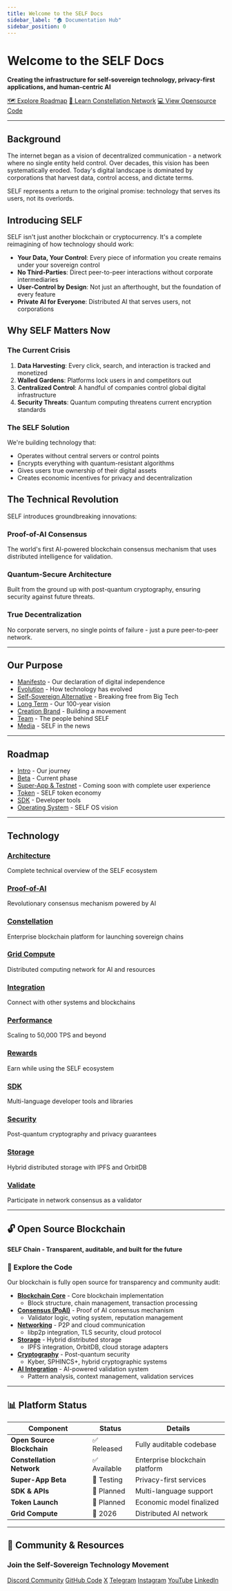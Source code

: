 ```yaml
---
title: Welcome to the SELF Docs
sidebar_label: "🏠 Documentation Hub"
sidebar_position: 0
---
```


# Welcome to the SELF Docs

**Creating the infrastructure for self-sovereign technology, privacy-first applications, and human-centric AI**

<div className="button-container">

[🗺️ Explore Roadmap](Roadmap/Introduction)
[🌟 Learn Constellation Network](Technical%20Docs/Constellation/Overview)
[💻 View Opensource Code](#-open-source-blockchain)

</div>

---

## Background

The internet began as a vision of decentralized communication - a network where no single entity held control. Over decades, this vision has been systematically eroded. Today's digital landscape is dominated by corporations that harvest data, control access, and dictate terms.

SELF represents a return to the original promise: technology that serves its users, not its overlords.

## Introducing SELF

SELF isn't just another blockchain or cryptocurrency. It's a complete reimagining of how technology should work:

- **Your Data, Your Control**: Every piece of information you create remains under your sovereign control
- **No Third-Parties**: Direct peer-to-peer interactions without corporate intermediaries
- **User-Control by Design**: Not just an afterthought, but the foundation of every feature
- **Private AI for Everyone**: Distributed AI that serves users, not corporations

## Why SELF Matters Now

### The Current Crisis

1. **Data Harvesting**: Every click, search, and interaction is tracked and monetized
2. **Walled Gardens**: Platforms lock users in and competitors out
3. **Centralized Control**: A handful of companies control global digital infrastructure
4. **Security Threats**: Quantum computing threatens current encryption standards

### The SELF Solution

We're building technology that:
- Operates without central servers or control points
- Encrypts everything with quantum-resistant algorithms
- Gives users true ownership of their digital assets
- Creates economic incentives for privacy and decentralization

## The Technical Revolution

SELF introduces groundbreaking innovations:

### Proof-of-AI Consensus
The world's first AI-powered blockchain consensus mechanism that uses distributed intelligence for validation.

### Quantum-Secure Architecture
Built from the ground up with post-quantum cryptography, ensuring security against future threats.

### True Decentralization
No corporate servers, no single points of failure - just a pure peer-to-peer network.

---

## Our Purpose

- [Manifesto](Our%20Purpose/manifesto) - Our declaration of digital independence
- [Evolution](Our%20Purpose/evolution) - How technology has evolved
- [Self-Sovereign Alternative](Our%20Purpose/self-sov-alternative) - Breaking free from Big Tech
- [Long Term](Our%20Purpose/long-term) - Our 100-year vision
- [Creation Brand](Our%20Purpose/creation-brand) - Building a movement
- [Team](Team/Jonathan%20MacDonald) - The people behind SELF
- [Media](Media%20Coverage/Articles) - SELF in the news

---

## Roadmap

- [Intro](Roadmap/Introduction) - Our journey
- [Beta](Roadmap/Beta%20Web%20App) - Current phase
- [Super-App & Testnet](Roadmap/Super-App%20Testnet) - Coming soon with complete user experience
- [Token](Roadmap/Token) - SELF token economy
- [SDK](Roadmap/SDK) - Developer tools
- [Operating System](Roadmap/SELF%20OS) - SELF OS vision

---

## Technology

### [Architecture](Technical%20Docs/SELF%20Chain/SELF_Chain_Architecture)
Complete technical overview of the SELF ecosystem

### [Proof-of-AI](Technical%20Docs/PoAI/Proof-of-AI)
Revolutionary consensus mechanism powered by AI

### [Constellation](Technical%20Docs/Constellation/Overview)
Enterprise blockchain platform for launching sovereign chains

### [Grid Compute](Technical%20Docs/Grid-Compute/Future-Vision)
Distributed computing network for AI and resources

### [Integration](Technical%20Docs/Integration/)
Connect with other systems and blockchains

### [Performance](Technical%20Docs/Performance/Advanced_TPS_Optimization)
Scaling to 50,000 TPS and beyond

### [Rewards](Technical%20Docs/PoAI/The%20Incentive)
Earn while using the SELF ecosystem

### [SDK](Roadmap/SDK)
Multi-language developer tools and libraries

### [Security](Technical%20Docs/Security/Overview)
Post-quantum cryptography and privacy guarantees

### [Storage](Technical%20Docs/Storage/Hybrid_Architecture)
Hybrid distributed storage with IPFS and OrbitDB

### [Validate](Technical%20Docs/Validate/)
Participate in network consensus as a validator

---

## 🔓 Open Source Blockchain
**SELF Chain - Transparent, auditable, and built for the future**

### 📂 Explore the Code
Our blockchain is fully open source for transparency and community audit:

- **[Blockchain Core](https://github.com/SELF-Technology/self-chain-public/tree/main/src/blockchain)** - Core blockchain implementation
  - Block structure, chain management, transaction processing
- **[Consensus (PoAI)](https://github.com/SELF-Technology/self-chain-public/tree/main/src/consensus)** - Proof of AI consensus mechanism
  - Validator logic, voting system, reputation management
- **[Networking](https://github.com/SELF-Technology/self-chain-public/tree/main/src/network)** - P2P and cloud communication
  - libp2p integration, TLS security, cloud protocol
- **[Storage](https://github.com/SELF-Technology/self-chain-public/tree/main/src/storage)** - Hybrid distributed storage
  - IPFS integration, OrbitDB, cloud storage adapters
- **[Cryptography](https://github.com/SELF-Technology/self-chain-public/tree/main/src/crypto)** - Post-quantum security
  - Kyber, SPHINCS+, hybrid cryptographic systems
- **[AI Integration](https://github.com/SELF-Technology/self-chain-public/tree/main/src/ai)** - AI-powered validation system
  - Pattern analysis, context management, validation services


---

## 📊 Platform Status

<div align="center">

| Component | Status | Details |
|-----------|--------|---------|
| **Open Source Blockchain** | ✅ Released | Fully auditable codebase |
| **Constellation Network** | ✅ Available | Enterprise blockchain platform |
| **Super-App Beta** | 🔄 Testing | Privacy-first services |
| **SDK & APIs** | 📅 Planned | Multi-language support |
| **Token Launch** | 📅 Planned | Economic model finalized |
| **Grid Compute** | 🔄 2026 | Distributed AI network |

</div>

---

## 🔗 Community & Resources

<div className="community-section">

### Join the Self-Sovereign Technology Movement

<div className="social-buttons">

[<i className="fab fa-discord"></i> Discord Community](https://discord.gg/selfcommunity)
[<i className="fab fa-github"></i> GitHub Code](https://github.com/SELF-Technology/self-chain-public)
[<i className="fab fa-x-twitter"></i> X](https://x.com/self_hq)
[<i className="fab fa-telegram"></i> Telegram](https://t.me/selfcommunitychat)
[<i className="fab fa-instagram"></i> Instagram](https://instagram.com/selfappofficial)
[<i className="fab fa-youtube"></i> YouTube](https://www.youtube.com/@selfcommunityvideos)
[<i className="fab fa-linkedin"></i> LinkedIn](https://www.linkedin.com/company/selftechnology/)

</div>

</div>